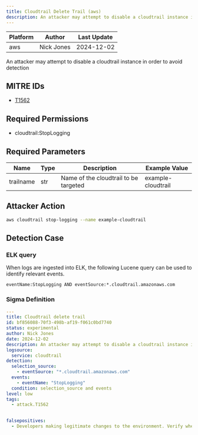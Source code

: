 ```yaml
---
title: Cloudtrail Delete Trail (aws)
description: An attacker may attempt to disable a cloudtrail instance in order to avoid detection 
---
```


| Platform               | Author               | Last Update                 |
| ---------------------- | -------------------- | --------------------------- |
| aws | Nick Jones | 2024-12-02 |

An attacker may attempt to disable a cloudtrail instance in order to avoid detection

## MITRE IDs

* [T1562](https://attack.mitre.org/techniques/T1562/)

## Required Permissions

* cloudtrail:StopLogging

## Required Parameters

| Name       | Type                  | Description                  | Example Value          |
| ---------- | --------------------- | ---------------------------- | ---------------------- |
| trailname | str | Name of the cloudtrail to be targeted | example-cloudtrail |

## Attacker Action

```bash
aws cloudtrail stop-logging --name example-cloudtrail
```

## Detection Case

### ELK query

When logs are ingested into ELK, the following Lucene query can be used to identify relevant events.

```
eventName:StopLogging AND eventSource:*.cloudtrail.amazonaws.com  
```

### Sigma Definition

```yaml
---
title: Cloudtrail delete trail
id: bf856088-70f3-498b-af19-f061c0bd7740
status: experimental
author: Nick Jones
date: 2024-12-02
description: An attacker may attempt to disable a cloudtrail instance in order to avoid detection
logsource:
  service: cloudtrail
detection:
  selection_source:
    - eventSource: "*.cloudtrail.amazonaws.com"
  events:
    - eventName: "StopLogging"
  condition: selection_source and events
level: low
tags:
  - attack.T1562
  

falsepositives:
  - Developers making legitimate changes to the environment. Verify whether the user identity, user agent, and/or hostname should be making changes in your environment.
```